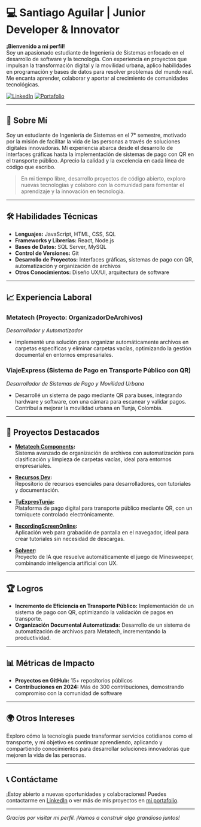 # 💻 Santiago Aguilar | Junior Developer & Innovator

**¡Bienvenido a mi perfil!**  
Soy un apasionado estudiante de Ingeniería de Sistemas enfocado en el desarrollo de software y la tecnología. Con experiencia en proyectos que impulsan la transformación digital y la movilidad urbana, aplico habilidades en programación y bases de datos para resolver problemas del mundo real. Me encanta aprender, colaborar y aportar al crecimiento de comunidades tecnológicas.

[![LinkedIn](https://img.shields.io/badge/LinkedIn-000?style=for-the-badge&logo=linkedin&logoColor=white)](https://www.linkedin.com/in/alexander-aguilar-torres-742919273)
[![Portafolio](https://img.shields.io/badge/Portafolio-000?style=for-the-badge&logo=web&logoColor=white)](https://santiago-portafolio.vercel.app/)

---

## 🌟 Sobre Mí

Soy un estudiante de Ingeniería de Sistemas en el 7° semestre, motivado por la misión de facilitar la vida de las personas a través de soluciones digitales innovadoras. Mi experiencia abarca desde el desarrollo de interfaces gráficas hasta la implementación de sistemas de pago con QR en el transporte público. Aprecio la calidad y la excelencia en cada línea de código que escribo.

> En mi tiempo libre, desarrollo proyectos de código abierto, exploro nuevas tecnologías y colaboro con la comunidad para fomentar el aprendizaje y la innovación en tecnología.

---

## 🛠️ Habilidades Técnicas

- **Lenguajes:** JavaScript, HTML, CSS, SQL
- **Frameworks y Librerías:** React, Node.js
- **Bases de Datos:** SQL Server, MySQL
- **Control de Versiones:** Git
- **Desarrollo de Proyectos:** Interfaces gráficas, sistemas de pago con QR, automatización y organización de archivos
- **Otros Conocimientos:** Diseño UX/UI, arquitectura de software

---

## 📈 Experiencia Laboral

### Metatech (Proyecto: OrganizadorDeArchivos)  
*Desarrollador y Automatizador*  
- Implementé una solución para organizar automáticamente archivos en carpetas específicas y eliminar carpetas vacías, optimizando la gestión documental en entornos empresariales.

### ViajeExpress (Sistema de Pago en Transporte Público con QR)  
*Desarrollador de Sistemas de Pago y Movilidad Urbana*  
- Desarrollé un sistema de pago mediante QR para buses, integrando hardware y software, con una cámara para escanear y validar pagos. Contribuí a mejorar la movilidad urbana en Tunja, Colombia.

---

## 🚀 Proyectos Destacados

- **[Metatech Components](https://github.com/metatech/organizadorDeArchivos):**  
  Sistema avanzado de organización de archivos con automatización para clasificación y limpieza de carpetas vacías, ideal para entornos empresariales.

- **[Recursos Dev](https://github.com/metatech/recursos-dev):**  
  Repositorio de recursos esenciales para desarrolladores, con tutoriales y documentación.

- **[TuExpresTunja](https://github.com/metatech/tuExpresTunja):**  
  Plataforma de pago digital para transporte público mediante QR, con un torniquete controlado electrónicamente.

- **[RecordingScreenOnline](https://github.com/metatech/recordingScreenOnline):**  
  Aplicación web para grabación de pantalla en el navegador, ideal para crear tutoriales sin necesidad de descargas.

- **[Solveer](https://github.com/metatech/solveer):**  
  Proyecto de IA que resuelve automáticamente el juego de Minesweeper, combinando inteligencia artificial con UX.

---

## 🏆 Logros

- **Incremento de Eficiencia en Transporte Público:** Implementación de un sistema de pago con QR, optimizando la validación de pagos en transporte.
- **Organización Documental Automatizada:** Desarrollo de un sistema de automatización de archivos para Metatech, incrementando la productividad.

---

## 📊 Métricas de Impacto

- **Proyectos en GitHub:** 15+ repositorios públicos
- **Contribuciones en 2024:** Más de 300 contribuciones, demostrando compromiso con la comunidad de software

---

## 🌍 Otros Intereses

Exploro cómo la tecnología puede transformar servicios cotidianos como el transporte, y mi objetivo es continuar aprendiendo, aplicando y compartiendo conocimientos para desarrollar soluciones innovadoras que mejoren la vida de las personas.

---

## 📞 Contáctame

¡Estoy abierto a nuevas oportunidades y colaboraciones! Puedes contactarme en [LinkedIn](https://www.linkedin.com/in/alexander-aguilar-torres-742919273) o ver más de mis proyectos en [mi portafolio](https://santiago-portafolio.vercel.app/).

---

*Gracias por visitar mi perfil. ¡Vamos a construir algo grandioso juntos!*
